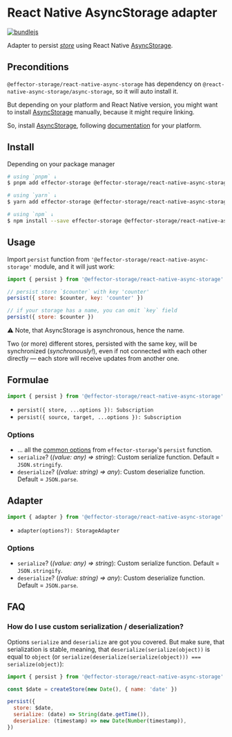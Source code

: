 # React Native AsyncStorage adapter

[![bundlejs](https://deno.bundlejs.com/badge?q=@effector-storage/react-native-async-storage&treeshake=[{persist}]&config={%22esbuild%22:{%22external%22:[%22effector%22,%22@react-native-async-storage/async-storage%22]}})](https://bundlejs.com/?q=%40effector-storage%2Freact-native-async-storage&treeshake=%5B%7Bpersist%7D%5D&config=%7B%22esbuild%22%3A%7B%22external%22%3A%5B%22effector%22%2C%22%40react-native-async-storage%2Fasync-storage%22%5D%7D%7D)

Adapter to persist [_store_] using React Native [AsyncStorage].

## Preconditions

`@effector-storage/react-native-async-storage` has dependency on `@react-native-async-storage/async-storage`, so it will auto install it.

But depending on your platform and React Native version, you might want to install [AsyncStorage] manually, because it might require linking.

So, install [AsyncStorage], following [documentation](https://react-native-async-storage.github.io/async-storage/docs/install) for your platform.

## Install

Depending on your package manager

```bash
# using `pnpm` ↓
$ pnpm add effector-storage @effector-storage/react-native-async-storage

# using `yarn` ↓
$ yarn add effector-storage @effector-storage/react-native-async-storage

# using `npm` ↓
$ npm install --save effector-storage @effector-storage/react-native-async-storage
```

## Usage

Import `persist` function from `'@effector-storage/react-native-async-storage'` module, and it will just work:

```javascript
import { persist } from '@effector-storage/react-native-async-storage'

// persist store `$counter` with key 'counter'
persist({ store: $counter, key: 'counter' })

// if your storage has a name, you can omit `key` field
persist({ store: $counter })
```

⚠️ Note, that AsyncStorage is asynchronous, hence the name.

Two (or more) different stores, persisted with the same key, will be synchronized (_synchronously!_), even if not connected with each other directly — each store will receive updates from another one.

## Formulae

```javascript
import { persist } from '@effector-storage/react-native-async-storage'
```

- `persist({ store, ...options }): Subscription`
- `persist({ source, target, ...options }): Subscription`

### Options

- ... all the [common options](https://github.com/yumauri/effector-storage/tree/main/README.md#options) from `effector-storage`'s `persist` function.
- `serialize`? (_(value: any) => string_): Custom serialize function. Default = `JSON.stringify`.
- `deserialize`? (_(value: string) => any_): Custom deserialize function. Default = `JSON.parse`.

## Adapter

```javascript
import { adapter } from '@effector-storage/react-native-async-storage'
```

- `adapter(options?): StorageAdapter`

### Options

- `serialize`? (_(value: any) => string_): Custom serialize function. Default = `JSON.stringify`.
- `deserialize`? (_(value: string) => any_): Custom deserialize function. Default = `JSON.parse`.

## FAQ

### How do I use custom serialization / deserialization?

Options `serialize` and `deserialize` are got you covered. But make sure, that serialization is stable, meaning, that `deserialize(serialize(object))` is equal to `object` (or `serialize(deserialize(serialize(object))) === serialize(object)`):

```javascript
import { persist } from '@effector-storage/react-native-async-storage'

const $date = createStore(new Date(), { name: 'date' })

persist({
  store: $date,
  serialize: (date) => String(date.getTime()),
  deserialize: (timestamp) => new Date(Number(timestamp)),
})
```

[asyncstorage]: https://react-native-async-storage.github.io/async-storage/
[_subscription_]: https://effector.dev/docs/glossary#subscription
[_store_]: https://effector.dev/docs/api/effector/store
